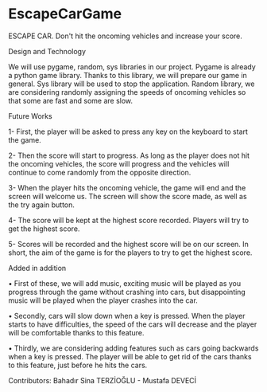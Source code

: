# EscapeCarGame
ESCAPE CAR. Don't hit the oncoming vehicles and increase your score.

Design and Technology

We will use pygame, random, sys libraries in our project. Pygame is already a python game library.
Thanks to this library, we will prepare our game in general. Sys library will be used to stop the application.
Random library, we are considering randomly assigning the speeds of oncoming vehicles so that some are
fast and some are slow.


Future Works

1- First, the player will be asked to press any key on the keyboard to start the game.

2- Then the score will start to progress. As long as the player does not hit the oncoming vehicles, the
score will progress and the vehicles will continue to come randomly from the opposite direction.

3- When the player hits the oncoming vehicle, the game will end and the screen will welcome us. The
screen will show the score made, as well as the try again button.

4- The score will be kept at the highest score recorded. Players will try to get the highest score.

5- Scores will be recorded and the highest score will be on our screen. In short, the aim of the game is
for the players to try to get the highest score.

Added in addition

• First of these, we will add music, exciting music will be played as you progress through the game
without crashing into cars, but disappointing music will be played when the player crashes into the
car.

• Secondly, cars will slow down when a key is pressed. When the player starts to have difficulties, the
speed of the cars will decrease and the player will be comfortable thanks to this feature.

• Thirdly, we are considering adding features such as cars going backwards when a key is pressed. The
player will be able to get rid of the cars thanks to this feature, just before he hits the cars.

Contributors:
Bahadır Sina TERZİOĞLU - Mustafa DEVECİ
